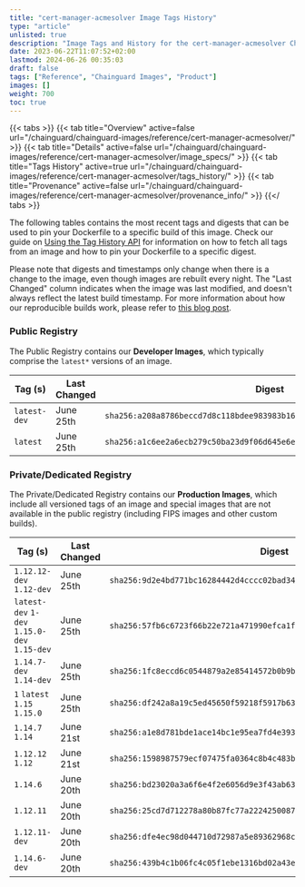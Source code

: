 ```yaml
---
title: "cert-manager-acmesolver Image Tags History"
type: "article"
unlisted: true
description: "Image Tags and History for the cert-manager-acmesolver Chainguard Image"
date: 2023-06-22T11:07:52+02:00
lastmod: 2024-06-26 00:35:03
draft: false
tags: ["Reference", "Chainguard Images", "Product"]
images: []
weight: 700
toc: true
---
```


{{< tabs >}}
{{< tab title="Overview" active=false url="/chainguard/chainguard-images/reference/cert-manager-acmesolver/" >}}
{{< tab title="Details" active=false url="/chainguard/chainguard-images/reference/cert-manager-acmesolver/image_specs/" >}}
{{< tab title="Tags History" active=true url="/chainguard/chainguard-images/reference/cert-manager-acmesolver/tags_history/" >}}
{{< tab title="Provenance" active=false url="/chainguard/chainguard-images/reference/cert-manager-acmesolver/provenance_info/" >}}
{{</ tabs >}}

The following tables contains the most recent tags and digests that can be used to pin your Dockerfile to a specific build of this image. Check our guide on [Using the Tag History API](/chainguard/chainguard-images/using-the-tag-history-api/) for information on how to fetch all tags from an image and how to pin your Dockerfile to a specific digest.

Please note that digests and timestamps only change when there is a change to the image, even though images are rebuilt every night. The "Last Changed" column indicates when the image was last modified, and doesn't always reflect the latest build timestamp. For more information about how our reproducible builds work, please refer to [this blog post](https://www.chainguard.dev/unchained/reproducing-chainguards-reproducible-image-builds).

### Public Registry
The Public Registry contains our **Developer Images**, which typically comprise the `latest*` versions of an image.

| Tag (s)       | Last Changed | Digest                                                                    |
|---------------|--------------|---------------------------------------------------------------------------|
|  `latest-dev` | June 25th    | `sha256:a208a8786beccd7d8c118bdee983983b160422d6c05b2def263dc70e88e16ef8` |
|  `latest`     | June 25th    | `sha256:a1c6ee2a6ecb279c50ba23d9f06d645e6eea16733bb913cc98acd96175a2fa1f` |


### Private/Dedicated Registry
The Private/Dedicated Registry contains our **Production Images**, which include all versioned tags of an image and special images that are not available in the public registry (including FIPS images and other custom builds).

| Tag (s)                                       | Last Changed | Digest                                                                    |
|-----------------------------------------------|--------------|---------------------------------------------------------------------------|
|  `1.12.12-dev` `1.12-dev`                     | June 25th    | `sha256:9d2e4bd771bc16284442d4cccc02bad34c2e22340e296b9d09912bdc18230cc2` |
|  `latest-dev` `1-dev` `1.15.0-dev` `1.15-dev` | June 25th    | `sha256:57fb6c6723f66b22e721a471990efca1f906bc7391777424f2e805b9abe5d54e` |
|  `1.14.7-dev` `1.14-dev`                      | June 25th    | `sha256:1fc8eccd6c0544879a2e85414572b0b9bc8f91ccbd570882dbfd04ddc65854e5` |
|  `1` `latest` `1.15` `1.15.0`                 | June 25th    | `sha256:df242a8a19c5ed45650f59218f5917b63f82dfc38d5f588afd979080ca86f38f` |
|  `1.14.7` `1.14`                              | June 21st    | `sha256:a1e8d781bde1ace14bc1e95ea7fd4e393d2f541e2f6d87098149b011e249ec8c` |
|  `1.12.12` `1.12`                             | June 21st    | `sha256:1598987579ecf07475fa0364c8b4c483b87aff53656a2f089e9ea5f3cb76c3b2` |
|  `1.14.6`                                     | June 20th    | `sha256:bd23020a3a6f6e4f2e6056d9e3f43ab63334a52ab7b109d133ab9818d2f9fca4` |
|  `1.12.11`                                    | June 20th    | `sha256:25cd7d712278a80b87fc77a2224250087bf07e8d2795b9184db05d2ff707ef6d` |
|  `1.12.11-dev`                                | June 20th    | `sha256:dfe4ec98d044710d72987a5e89362968c5bc977ec87ed6349fd344698947d9bb` |
|  `1.14.6-dev`                                 | June 20th    | `sha256:439b4c1b06fc4c05f1ebe1316bd02a43e81c3f0081bfd0b06453b902fd7ab142` |

